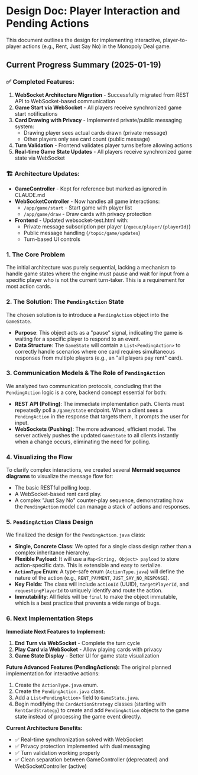 # Design Doc: Player Interaction and Pending Actions

This document outlines the design for implementing interactive, player-to-player actions (e.g., Rent, Just Say No) in the Monopoly Deal game.

## Current Progress Summary (2025-01-19)

### ✅ Completed Features:
1. **WebSocket Architecture Migration** - Successfully migrated from REST API to WebSocket-based communication
2. **Game Start via WebSocket** - All players receive synchronized game start notifications
3. **Card Drawing with Privacy** - Implemented private/public messaging system:
   - Drawing player sees actual cards drawn (private message)
   - Other players only see card count (public message)
4. **Turn Validation** - Frontend validates player turns before allowing actions
5. **Real-time Game State Updates** - All players receive synchronized game state via WebSocket

### 🏗️ Architecture Updates:
- **GameController** - Kept for reference but marked as ignored in CLAUDE.md
- **WebSocketController** - Now handles all game interactions:
  - `/app/game/start` - Start game with player list
  - `/app/game/draw` - Draw cards with privacy protection
- **Frontend** - Updated websocket-test.html with:
  - Private message subscription per player (`/queue/player/{playerId}`)
  - Public message handling (`/topic/game/updates`)
  - Turn-based UI controls

### 1. The Core Problem

The initial architecture was purely sequential, lacking a mechanism to handle game states where the engine must pause and wait for input from a specific player who is not the current turn-taker. This is a requirement for most action cards.

### 2. The Solution: The `PendingAction` State

The chosen solution is to introduce a `PendingAction` object into the `GameState`. 

- **Purpose**: This object acts as a "pause" signal, indicating the game is waiting for a specific player to respond to an event.
- **Data Structure**: The `GameState` will contain a `List<PendingAction>` to correctly handle scenarios where one card requires simultaneous responses from multiple players (e.g., an "all players pay rent" card).

### 3. Communication Models & The Role of `PendingAction`

We analyzed two communication protocols, concluding that the `PendingAction` logic is a core, backend concept essential for both:

- **REST API (Polling)**: The immediate implementation path. Clients must repeatedly poll a `/game/state` endpoint. When a client sees a `PendingAction` in the response that targets them, it prompts the user for input.
- **WebSockets (Pushing)**: The more advanced, efficient model. The server actively pushes the updated `GameState` to all clients instantly when a change occurs, eliminating the need for polling.

### 4. Visualizing the Flow

To clarify complex interactions, we created several **Mermaid sequence diagrams** to visualize the message flow for:
- The basic RESTful polling loop.
- A WebSocket-based rent card play.
- A complex "Just Say No" counter-play sequence, demonstrating how the `PendingAction` model can manage a stack of actions and responses.

### 5. `PendingAction` Class Design

We finalized the design for the `PendingAction.java` class:

- **Single, Concrete Class**: We opted for a single class design rather than a complex inheritance hierarchy.
- **Flexible Payload**: It will use a `Map<String, Object> payload` to store action-specific data. This is extensible and easy to serialize.
- **`ActionType` Enum**: A type-safe enum (`ActionType.java`) will define the nature of the action (e.g., `RENT_PAYMENT`, `JUST_SAY_NO_RESPONSE`).
- **Key Fields**: The class will include `actionId` (UUID), `targetPlayerId`, and `requestingPlayerId` to uniquely identify and route the action.
- **Immutability**: All fields will be `final` to make the object immutable, which is a best practice that prevents a wide range of bugs.

### 6. Next Implementation Steps

**Immediate Next Features to Implement:**
1. **End Turn via WebSocket** - Complete the turn cycle
2. **Play Card via WebSocket** - Allow playing cards with privacy
3. **Game State Display** - Better UI for game state visualization

**Future Advanced Features (PendingActions):**
The original planned implementation for interactive actions:
1. Create the `ActionType.java` enum.
2. Create the `PendingAction.java` class.
3. Add a `List<PendingAction>` field to `GameState.java`.
4. Begin modifying the `CardActionStrategy` classes (starting with `RentCardStrategy`) to create and add `PendingAction` objects to the game state instead of processing the game event directly.

**Current Architecture Benefits:**
- ✅ Real-time synchronization solved with WebSocket
- ✅ Privacy protection implemented with dual messaging
- ✅ Turn validation working properly
- ✅ Clean separation between GameController (deprecated) and WebSocketController (active)
